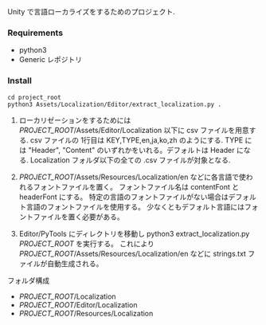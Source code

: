 Unity で言語ローカライズをするためのプロジェクト.

### Requirements
- python3
- Generic レポジトリ

### Install

```
cd project_root
python3 Assets/Localization/Editor/extract_localization.py .
```

1. ローカリゼーションをするためには *PROJECT_ROOT*/Assets/Editor/Localization 以下に csv ファイルを用意する.
csv ファイルの 1行目は KEY,TYPE,en,ja,ko,zh のようにする.
TYPE には "Header", "Content" のいずれかをいれる。デフォルトは Header になる.
Localization フォルダ以下の全ての .csv ファイルが対象となる.

2. *PROJECT_ROOT*/Assets/Resources/Localization/en などに各言語で使われるフォントファイルを置く。
フォントファイル名は contentFont と headerFont にする。
特定の言語のフォントファイルがない場合はデフォルト言語のフォントファイルを使用する。
少なくともデフォルト言語にはフォントファイルを置く必要がある。

3. Editor/PyTools にディレクトリを移動し python3 extract_localization.py *PROJECT_ROOT* を実行する。
これにより *PROJECT_ROOT*/Assets/Resources/Localization/en などに strings.txt ファイルが自動生成される。

フォルダ構成
* *PROJECT_ROOT*/Localization
* *PROJECT_ROOT*/Editor/Localization
* *PROJECT_ROOT*/Resources/Localization

